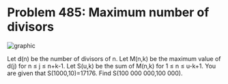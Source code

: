 # Problem 485: Maximum number of divisors

![graphic](img485.gif)

Let d(n) be the number of divisors of n. Let M(n,k) be the maximum value
of d(j) for n ≤ j ≤ n+k-1. Let S(u,k) be the sum of M(n,k) for 1 ≤ n ≤
u-k+1. You are given that S(1000,10)=17176. Find S(100 000 000,100 000).